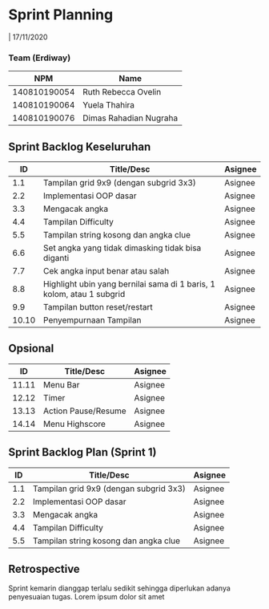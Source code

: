 # Sprint Planning 
| 17/11/2020

### Team (Erdiway)
| NPM           | Name        |
| ------------- |-------------|
| 140810190054  | Ruth Rebecca Ovelin    |
| 140810190064  | Yuela Thahira    |
| 140810190076  | Dimas Rahadian Nugraha |

## Sprint Backlog Keseluruhan 
| ID  | Title/Desc | Asignee | 
| --- | ---------- | ------- | 
| 1.1 | Tampilan grid 9x9 (dengan subgrid 3x3) | Asignee | 
| 2.2 | Implementasi OOP dasar| Asignee |
| 3.3 | Mengacak angka | Asignee | 
| 4.4 | Tampilan Difficulty| Asignee |
| 5.5 | Tampilan string kosong dan angka clue| Asignee |
| 6.6 | Set angka yang tidak dimasking tidak bisa diganti| Asignee |
| 7.7 | Cek angka input benar atau salah| Asignee |
| 8.8 | Highlight ubin yang bernilai sama di 1 baris, 1 kolom, atau 1 subgrid| Asignee |
| 9.9 | Tampilan button reset/restart| Asignee |
| 10.10 | Penyempurnaan Tampilan| Asignee |

## Opsional
| ID  | Title/Desc | Asignee | 
| --- | ---------- | ------- | 
| 11.11 | Menu Bar | Asignee | 
| 12.12 | Timer| Asignee |
| 13.13 | Action Pause/Resume | Asignee | 
| 14.14 | Menu Highscore | Asignee |

## Sprint Backlog Plan (Sprint 1)
| ID  | Title/Desc | Asignee | 
| --- | ---------- | ------- | 
| 1.1 | Tampilan grid 9x9 (dengan subgrid 3x3) | Asignee | 
| 2.2 | Implementasi OOP dasar| Asignee |
| 3.3 | Mengacak angka | Asignee | 
| 4.4 | Tampilan Difficulty| Asignee |
| 5.5 | Tampilan string kosong dan angka clue| Asignee |

## Retrospective 

Sprint kemarin dianggap terlalu sedikit sehingga diperlukan adanya penyesuaian tugas. Lorem ipsum dolor sit amet
